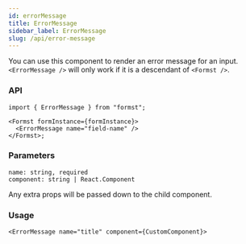 ```yaml
---
id: errorMessage
title: ErrorMessage
sidebar_label: ErrorMessage
slug: /api/error-message
---
```


You can use this component to render an error message for an input. `<ErrorMessage />` will only work if it is a descendant of `<Formst />`.

### API

```tsx
import { ErrorMessage } from "formst";

<Formst formInstance={formInstance}>
  <ErrorMessage name="field-name" />
</Formst>;
```

### Parameters

```
name: string, required
component: string | React.Component
```

Any extra props will be passed down to the child component.

### Usage

```tsx
<ErrorMessage name="title" component={CustomComponent}>
```
